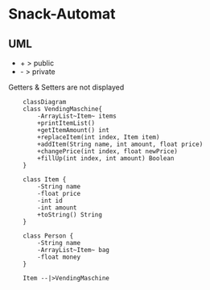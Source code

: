 # Snack-Automat

## UML

- \+ > public
- \- > private

Getters & Setters are not displayed

```mermaid
    classDiagram
    class VendingMaschine{
        -ArrayList~Item~ items
        +printItemList()
        +getItemAmount() int
        +replaceItem(int index, Item item)
        +addItem(String name, int amount, float price)
        +changePrice(int index, float newPrice)
        +fillUp(int index, int amount) Boolean
    }

    class Item {
        -String name
        -float price
        -int id
        -int amount
        +toString() String
    }

    class Person {
        -String name
        -ArrayList~Item~ bag
        -float money
    }

    Item --|>VendingMaschine
```
